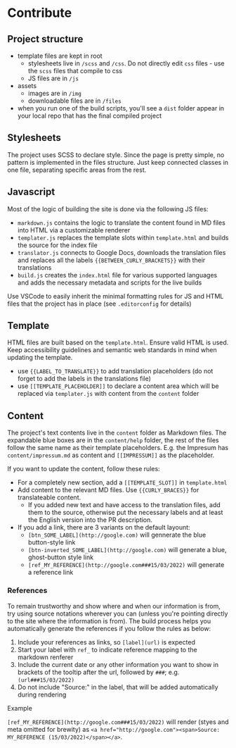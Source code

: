 # Contribute

## Project structure

* template files are kept in root
  * stylesheets live in `/scss` and `/css`. Do not directly edit `css` files - use the `scss` files that compile to css
  * JS files are in `/js`
* assets
  * images are in `/img`
  * downloadable files are in `/files`
* when you run one of the build scripts, you'll see a `dist` folder appear in your local repo that has the final compiled project

## Stylesheets

The project uses SCSS to declare style. Since the page is pretty simple, no pattern is implemented in the files structure. Just keep connected classes in one file, separating specific areas from the rest.

## Javascript

Most of the logic of building the site is done via the following JS files:

* `markdown.js` contains the logic to translate the content found in MD files into HTML via a customizable renderer
* `templater.js` replaces the template slots within `template.html` and builds the source for the index file
* `translator.js` connects to Google Docs, downloads the translation files and replaces all the labels `{{BETWEEN_CURLY_BRACKETS}}` with their translations
* `build.js` creates the `index.html` file for various supported languages and adds the necessary metadata and scripts for the live builds

Use VSCode to easily inherit the minimal formatting rules for JS and HTML files that the project has in place (see `.editorconfig` for details)

## Template

HTML files are built based on the `template.html`. Ensure valid HTML is used. Keep accessibility guidelines and semantic web standards in mind when updating the template.

* use `{{LABEL_TO_TRANSLATE}}` to add translation placeholders (do not forget to add the labels in the translations file)
* use `[[TEMPLATE_PLACEHOLDER]]` to declare a content area which will be replaced via `templater.js` with content from the `content` folder

## Content

The project's text contents live in the `content` folder as Markdown files. The expandable blue boxes are in the `content/help` folder, the rest of the files follow the same name as their template placeholders. E.g. the Impresum has `content/impressum.md` as content and `[[IMPRESSUM]]` as the placeholder.

If you want to update the content, follow these rules:

* For a completely new section, add a `[[TEMPLATE_SLOT]]` in `template.html`
* Add content to the relevant MD files. Use `{{CURLY_BRACES}}` for translateable content.
  * If you added new text and have access to the translation files, add them to the source, otherwise put the necessary labels and at least the English version into the PR description.
* If you add a link, there are 3 variants on the default layount:
  * `[btn_SOME_LABEL](http://google.com)` will gennerate the blue button-style link
  * `[btn-inverted_SOME_LABEL](http://google.com)` will generate a blue, ghost-button style link
  * `[ref_MY_REFERENCE](http://google.com###15/03/2022)` will generate a reference link

### References

To remain trustworthy and show where and when our information is from, try using source notations wherever you can (unless you're pointing directly to the site where the information is from). The build process helps you automatically generate the references if you follow the rules as below:

1. Include your references as links, so `[label](url)` is expected
2. Start your label with `ref_` to indicate reference mapping to the markdown renferer
3. Include the current date or any other information you want to show in brackets of the tooltip after the url, followed by `###`; e.g. `(url###15/03/2022)`
4. Do not include "Source:" in the label, that will be added automatically during rendering

Example

`[ref_MY_REFERENCE](http://google.com###15/03/2022)` will render (styes and meta omitted for brewity) as `<a href="http://google.com"><span>Source: MY_REFERENCE (15/03/2022)</span></a>`.
